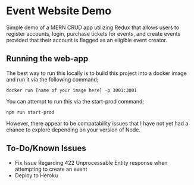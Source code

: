 # Event Website Demo

Simple demo of a MERN CRUD app utilizing Redux that allows users to register accounts, login, purchase tickets for events, and create events provided that their account is flagged as an eligible event creator. 

## Running the web-app

The best way to run this locally is to build this project into a docker image and run it via the following command;

```
docker run [name of your image here] -p 3001:3001
```

You can attempt to run this via the start-prod command;

```
npm run start-prod
```
However, there appear to be compatability issues that I have not yet had a chance to explore depending on your version of Node.

## To-Do/Known Issues

- Fix Issue Regarding 422 Unprocessable Entity response when attempting to create an event
- Deploy to Heroku
